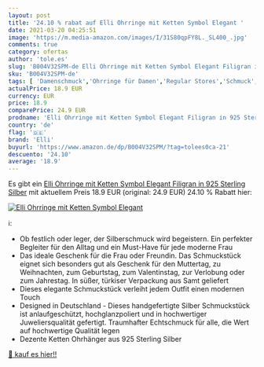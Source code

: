 ```yaml
---
layout: post
title: '24.10 % rabat auf Elli Ohrringe mit Ketten Symbol Elegant '
date: 2021-03-20 04:25:51
image: 'https://m.media-amazon.com/images/I/31S80qpFY8L._SL400_.jpg'
comments: true
category: ofertas
author: 'tole.es'
slug: 'B004V32SPM-de Elli Ohrringe mit Ketten Symbol Elegant Filigran in 925...'
sku: 'B004V32SPM-de'
tags: [ 'Damenschmuck','Ohrringe für Damen','Regular Stores','Schmuck','Shops','elli', ]
actualPrice: 18.9 EUR
currency: EUR
price: 18.9
comparePrice: 24.9 EUR
prodname: 'Elli Ohrringe mit Ketten Symbol Elegant Filigran in 925 Sterling Silber'
country: 'de'
flag: '🇩🇪'
brand: 'Elli'
buyurl: 'https://www.amazon.de/dp/B004V32SPM/?tag=tolees0ca-21'
descuento: '24.10'
average: '18.9'
---
```


Es gibt ein [Elli Ohrringe mit Ketten Symbol Elegant Filigran in 925 Sterling Silber](https://www.amazon.de/dp/B004V32SPM/?tag=tolees0ca-21) mit aktuellem Preis 18.9 EUR (original: 24.9 EUR) 24.10 % Rabatt hier:

[![Elli Ohrringe mit Ketten Symbol Elegant ](https://m.media-amazon.com/images/I/31S80qpFY8L._SL400_.jpg)](https://www.amazon.de/dp/B004V32SPM/?tag=tolees0ca-21)

ℹ️:

- Ob festlich oder leger, der Silberschmuck wird begeistern. Ein perfekter Begleiter für den Alltag und ein Must-Have für jede moderne Frau
- Das ideale Geschenk für die Frau oder Freundin. Das Schmuckstück eignet sich besonders gut als Geschenk für den Muttertag, zu Weihnachten, zum Geburtstag, zum Valentinstag, zur Verlobung oder zum Jahrestag. In süßer, türkiser Verpackung aus Samt geliefert
- Dieses elegante Schmuckstück verleiht jedem Outfit einen modernen Touch
- Designed in Deutschland - Dieses handgefertigte Silber Schmuckstück ist anlaufgeschützt, hochglanzpoliert und in hochwertiger Juweliersqualität gefertigt. Traumhafter Echtschmuck für alle, die Wert auf hochwertige Qualität legen
- Dezente Ketten Ohrhänger aus 925 Sterling Silber

[🛒 kauf es hier!!](https://www.amazon.de/dp/B004V32SPM/?tag=tolees0ca-21)
